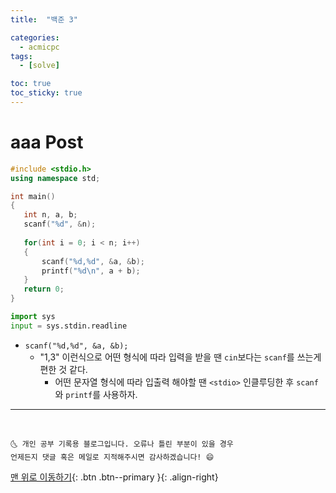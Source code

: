 ```yaml
---
title:  "백준 3" 

categories:
  - acmicpc
tags:
  - [solve]

toc: true
toc_sticky: true
---
```


# aaa Post

```cpp
#include <stdio.h>
using namespace std;

int main()
{
   int n, a, b;
   scanf("%d", &n);
   
   for(int i = 0; i < n; i++)
   {
       scanf("%d,%d", &a, &b);
       printf("%d\n", a + b);
   }
   return 0;
}

```

```python
import sys
input = sys.stdin.readline
```

- `scanf("%d,%d", &a, &b);`
  - "1,3" 이런식으로 어떤 형식에 따라 입력을 받을 땐 `cin`보다는 `scanf`를 쓰는게 편한 것 같다. 
    - 어떤 문자열 형식에 따라 입출력 해야할 땐 `<stdio>` 인클루딩한 후 `scanf`와 `printf`를 사용하자.

***
<br>

    🌜 개인 공부 기록용 블로그입니다. 오류나 틀린 부분이 있을 경우 
    언제든지 댓글 혹은 메일로 지적해주시면 감사하겠습니다! 😄

[맨 위로 이동하기](#){: .btn .btn--primary }{: .align-right}